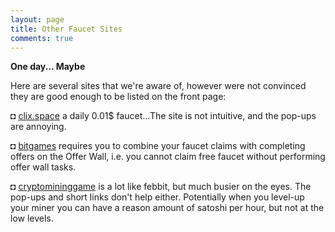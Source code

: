 ```yaml
---
layout: page
title: Other Faucet Sites
comments: true
---
```


**One day... Maybe**

Here are several sites that we're aware of, however were not convinced they are good enough to be listed on the front page:

◘ <a href="http://bit.ly/www-clix-space" target="_blank">clix.space</a> a daily 0.01$ faucet...The site is not intuitive, and the pop-ups are annoying.
<p> </p>
◘ <a href="http://bit.ly/www-bitgames" target="_blank">bitgames</a> requires you to combine your faucet claims with completing offers on the Offer Wall, i.e. you cannot claim free faucet without performing offer wall tasks.
<p> </p>
◘ <a href="http://bit.ly/www-cryptomininggame" target="_blank">cryptomininggame</a> is a lot like febbit, but much busier on the eyes. The pop-ups and short links don't help either. Potentially when you level-up your miner you can have a reason amount of satoshi per hour, but not at the low levels.
<p> </p>
